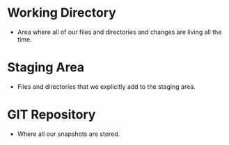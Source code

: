 # Working Directory
- Area where all of our files and directories and changes are living all the time.


# Staging Area
- Files and directories that we explicitly add to the staging area.


# GIT Repository
- Where all our snapshots are stored.